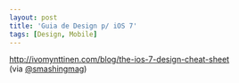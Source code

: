 ```yaml
---
layout: post
title: 'Guia de Design p/ iOS 7'
tags: [Design, Mobile]
---
```


<http://ivomynttinen.com/blog/the-ios-7-design-cheat-sheet><br>
(via [@smashingmag](https://twitter.com/smashingmag/status/371091205397811200))
